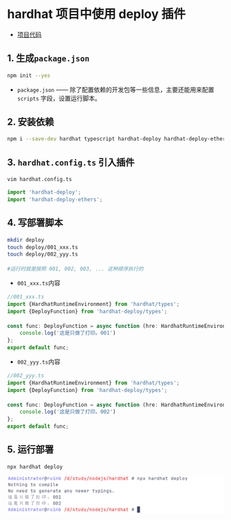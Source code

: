 # hardhat 项目中使用 deploy 插件

- [项目代码](hardhat.zip)

## 1. 生成`package.json`

```bash
npm init --yes
```

- `package.json` —— 除了配置依赖的开发包等一些信息，主要还能用来配置 `scripts` 字段，设置运行脚本。

## 2. 安装依赖

```bash
npm i --save-dev hardhat typescript hardhat-deploy hardhat-deploy-ethers ts-node
```

## 3. `hardhat.config.ts` 引入插件

```
vim hardhat.config.ts
```


```js
import 'hardhat-deploy';
import 'hardhat-deploy-ethers';
```

## 4. 写部署脚本

```bash
mkdir deploy
touch deploy/001_xxx.ts
touch deploy/002_yyy.ts

#运行时就是按照 001, 002, 003, ... 这种顺序执行的
```

- `001_xxx.ts`内容

```ts
//001_xxx.ts
import {HardhatRuntimeEnvironment} from 'hardhat/types';
import {DeployFunction} from 'hardhat-deploy/types';

const func: DeployFunction = async function (hre: HardhatRuntimeEnvironment) {
    console.log('这是只做了打印。001')
};
export default func;
```

- `002_yyy.ts`内容

```ts
//002_yyy.ts
import {HardhatRuntimeEnvironment} from 'hardhat/types';
import {DeployFunction} from 'hardhat-deploy/types';

const func: DeployFunction = async function (hre: HardhatRuntimeEnvironment) {
    console.log('这是只做了打印。002')
};
export default func;
```

## 5. 运行部署

```bash
npx hardhat deploy
```

![deploy.png](deploy.png)